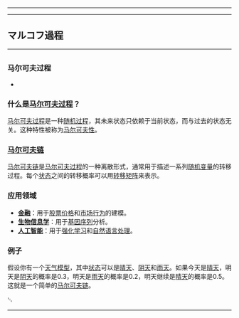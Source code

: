 # 
___
___
## マルコフ過程
___
## 
### 马尔可夫过程
- 

### 什么是[马尔可夫过程](https://zh.wikipedia.org/wiki/马尔可夫过程)？

[马尔可夫过程](https://zh.wikipedia.org/wiki/马尔可夫过程)是一种[随机过程](https://zh.wikipedia.org/wiki/随机过程)，其未来状态只依赖于当前状态，而与过去的状态无关。这种特性被称为[马尔可夫性](https://zh.wikipedia.org/wiki/马尔可夫性)。

### [马尔可夫链](https://zh.wikipedia.org/wiki/马尔可夫链)

[马尔可夫链](https://zh.wikipedia.org/wiki/马尔可夫链)是[马尔可夫过程](https://zh.wikipedia.org/wiki/马尔可夫过程)的一种离散形式，通常用于描述一系列[随机变量](https://zh.wikipedia.org/wiki/随机变量)的转移过程。每个[状态](https://zh.wikipedia.org/wiki/状态)之间的转移概率可以用[转移矩阵](https://zh.wikipedia.org/wiki/转移矩阵)来表示。

### 应用领域

- **[金融](https://zh.wikipedia.org/wiki/金融)**：用于[股票价格](https://zh.wikipedia.org/wiki/股票价格)和[市场行为](https://zh.wikipedia.org/wiki/市场行为)的建模。
- **[生物信息学](https://zh.wikipedia.org/wiki/生物信息学)**：用于[基因序列](https://zh.wikipedia.org/wiki/基因序列)分析。
- **[人工智能](https://zh.wikipedia.org/wiki/人工智能)**：用于[强化学习](https://zh.wikipedia.org/wiki/强化学习)和[自然语言处理](https://zh.wikipedia.org/wiki/自然语言处理)。

### 例子

假设你有一个[天气模型](https://zh.wikipedia.org/wiki/天气模型)，其中[状态](https://zh.wikipedia.org/wiki/状态)可以是[晴天](https://zh.wikipedia.org/wiki/晴天)、[阴天](https://zh.wikipedia.org/wiki/阴天)和[雨天](https://zh.wikipedia.org/wiki/雨天)。如果今天是[晴天](https://zh.wikipedia.org/wiki/晴天)，明天是[阴天](https://zh.wikipedia.org/wiki/阴天)的概率是0.3，明天是[雨天](https://zh.wikipedia.org/wiki/雨天)的概率是0.2，明天继续是[晴天](https://zh.wikipedia.org/wiki/晴天)的概率是0.5。这就是一个简单的[马尔可夫链](https://zh.wikipedia.org/wiki/马尔可夫链)。

␃
___
